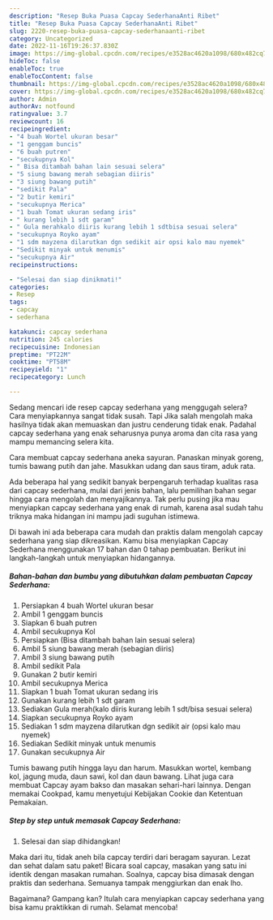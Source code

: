 ```yaml
---
description: "Resep Buka Puasa Capcay SederhanaAnti Ribet"
title: "Resep Buka Puasa Capcay SederhanaAnti Ribet"
slug: 2220-resep-buka-puasa-capcay-sederhanaanti-ribet
category: Uncategorized
date: 2022-11-16T19:26:37.830Z
image: https://img-global.cpcdn.com/recipes/e3528ac4620a1098/680x482cq70/capcay-sederhana-foto-resep-utama.jpg
hideToc: false
enableToc: true
enableTocContent: false
thumbnail: https://img-global.cpcdn.com/recipes/e3528ac4620a1098/680x482cq70/capcay-sederhana-foto-resep-utama.jpg
cover: https://img-global.cpcdn.com/recipes/e3528ac4620a1098/680x482cq70/capcay-sederhana-foto-resep-utama.jpg
author: Admin
authorAv: notfound
ratingvalue: 3.7
reviewcount: 16
recipeingredient:
- "4 buah Wortel ukuran besar"
- "1 genggam buncis"
- "6 buah putren"
- "secukupnya Kol"
- " Bisa ditambah bahan lain sesuai selera"
- "5 siung bawang merah sebagian diiris"
- "3 siung bawang putih"
- "sedikit Pala"
- "2 butir kemiri"
- "secukupnya Merica"
- "1 buah Tomat ukuran sedang iris"
- " kurang lebih 1 sdt garam"
- " Gula merahkalo diiris kurang lebih 1 sdtbisa sesuai selera"
- "secukupnya Royko ayam"
- "1 sdm mayzena dilarutkan dgn sedikit air opsi kalo mau nyemek"
- "Sedikit minyak untuk menumis"
- "secukupnya Air"
recipeinstructions:

- "Selesai dan siap dinikmati!"
categories:
- Resep
tags:
- capcay
- sederhana

katakunci: capcay sederhana 
nutrition: 245 calories
recipecuisine: Indonesian
preptime: "PT22M"
cooktime: "PT58M"
recipeyield: "1"
recipecategory: Lunch

---
```



Sedang mencari ide resep capcay sederhana yang menggugah selera? Cara menyiapkannya sangat tidak susah. Tapi Jika salah mengolah maka hasilnya tidak akan memuaskan dan justru cenderung tidak enak. Padahal capcay sederhana yang enak seharusnya punya aroma dan cita rasa yang mampu memancing selera kita.


Cara membuat capcay sederhana aneka sayuran. Panaskan minyak goreng, tumis bawang putih dan jahe. Masukkan udang dan saus tiram, aduk rata.

Ada beberapa hal yang sedikit banyak berpengaruh terhadap kualitas rasa dari capcay sederhana, mulai dari jenis bahan, lalu pemilihan bahan segar hingga cara mengolah dan menyajikannya. Tak perlu pusing jika mau menyiapkan capcay sederhana yang enak di rumah, karena asal sudah tahu triknya maka hidangan ini mampu jadi suguhan istimewa.


Di bawah ini ada beberapa cara mudah dan praktis dalam mengolah capcay sederhana yang siap dikreasikan. Kamu bisa menyiapkan Capcay Sederhana menggunakan 17 bahan dan 0 tahap pembuatan. Berikut ini langkah-langkah untuk menyiapkan hidangannya.

<!--inarticleads1-->

##### Bahan-bahan dan bumbu yang dibutuhkan dalam pembuatan Capcay Sederhana:

1. Persiapkan 4 buah Wortel ukuran besar
1. Ambil 1 genggam buncis
1. Siapkan 6 buah putren
1. Ambil secukupnya Kol
1. Persiapkan  (Bisa ditambah bahan lain sesuai selera)
1. Ambil 5 siung bawang merah (sebagian diiris)
1. Ambil 3 siung bawang putih
1. Ambil sedikit Pala
1. Gunakan 2 butir kemiri
1. Ambil secukupnya Merica
1. Siapkan 1 buah Tomat ukuran sedang iris
1. Gunakan  kurang lebih 1 sdt garam
1. Sediakan  Gula merah(kalo diiris kurang lebih 1 sdt/bisa sesuai selera)
1. Siapkan secukupnya Royko ayam
1. Sediakan 1 sdm mayzena dilarutkan dgn sedikit air (opsi kalo mau nyemek)
1. Sediakan Sedikit minyak untuk menumis
1. Gunakan secukupnya Air


Tumis bawang putih hingga layu dan harum. Masukkan wortel, kembang kol, jagung muda, daun sawi, kol dan daun bawang. Lihat juga cara membuat Capcay ayam bakso dan masakan sehari-hari lainnya. Dengan memakai Cookpad, kamu menyetujui Kebijakan Cookie dan Ketentuan Pemakaian. 

<!--inarticleads2-->

##### Step by step untuk memasak Capcay Sederhana:


1. Selesai dan siap dihidangkan!

Maka dari itu, tidak aneh bila capcay terdiri dari beragam sayuran. Lezat dan sehat dalam satu paket! Bicara soal capcay, masakan yang satu ini identik dengan masakan rumahan. Soalnya, capcay bisa dimasak dengan praktis dan sederhana. Semuanya tampak menggiurkan dan enak lho. 

Bagaimana? Gampang kan? Itulah cara menyiapkan capcay sederhana yang bisa kamu praktikkan di rumah. Selamat mencoba!
